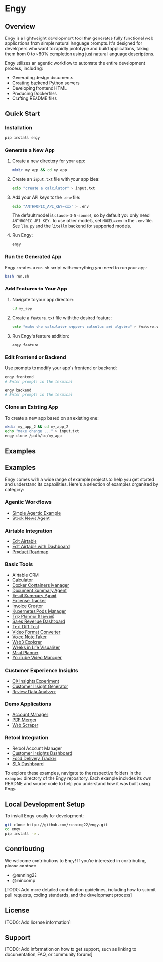 # Engy

## Overview

Engy is a lightweight development tool that generates fully functional web applications from simple natural language prompts. It's designed for developers who want to rapidly prototype and build applications, taking them from 0 to ~80% completion using just natural language descriptions.

Engy utilizes an agentic workflow to automate the entire development process, including:
- Generating design documents
- Creating backend Python servers
- Developing frontend HTML
- Producing Dockerfiles
- Crafting README files

## Quick Start

### Installation

```bash
pip install engy
```

### Generate a New App

1. Create a new directory for your app:
   ```bash
   mkdir my_app && cd my_app
   ```

2. Create an `input.txt` file with your app idea:
   ```bash
   echo "create a calculator" > input.txt
   ```

3. Add your API keys to the `.env` file:
   ```bash
   echo "ANTHROPIC_API_KEY=xxx" > .env
   ```
   The default model is `claude-3-5-sonnet`, so by default you only need `ANTHROPIC_API_KEY`.
   To use other models, set `MODEL=xxx` in the `.env` file. See `llm.py` and the `litellm` backend for supported models.

4. Run Engy:
   ```bash
   engy
   ```

### Run the Generated App

Engy creates a `run.sh` script with everything you need to run your app:

```bash
bash run.sh
```

### Add Features to Your App

1. Navigate to your app directory:
   ```bash
   cd my_app
   ```

2. Create a `feature.txt` file with the desired feature:
   ```bash
   echo "make the calculator support calculus and algebra" > feature.txt
   ```

3. Run Engy's feature addition:
   ```bash
   engy feature
   ```

### Edit Frontend or Backend

Use prompts to modify your app's frontend or backend:

```bash
engy frontend
# Enter prompts in the terminal
```

```bash
engy backend
# Enter prompts in the terminal
```

### Clone an Existing App

To create a new app based on an existing one:

```bash
mkdir my_app_2 && cd my_app_2
echo "make change ..." > input.txt
engy clone /path/to/my_app
```

## Examples

## Examples

Engy comes with a wide range of example projects to help you get started and understand its capabilities. Here's a selection of examples organized by category:

### Agentic Workflows
- [Simple Agentic Example](examples/agentic/simple)
- [Stock News Agent](examples/agentic/stock_news)

### Airtable Integration
- [Edit Airtable](examples/airtable/edit_airtable)
- [Edit Airtable with Dashboard](examples/airtable/edit_airtable_dash)
- [Product Roadmap](examples/airtable/product_roadmap)

### Basic Tools
- [Airtable CRM](examples/basic_tools/airtable_crm_1)
- [Calculator](examples/basic_tools/calculator)
- [Docker Containers Manager](examples/basic_tools/docker_containers)
- [Document Summary Agent](examples/basic_tools/doc_summary_agent)
- [Email Summary Agent](examples/basic_tools/email_summary_agent)
- [Expense Tracker](examples/basic_tools/expense_tracker)
- [Invoice Creator](examples/basic_tools/invoice_creator)
- [Kubernetes Pods Manager](examples/basic_tools/k8s_pods)
- [Trip Planner (Hawaii)](examples/basic_tools/plan_a_trip_hawaii)
- [Sales Revenue Dashboard](examples/basic_tools/sales_revenue_dashboard)
- [Text Diff Tool](examples/basic_tools/text_diff)
- [Video Format Converter](examples/basic_tools/video_format_converter)
- [Voice Note Taker](examples/basic_tools/voice_note_taker)
- [Web3 Explorer](examples/basic_tools/web3_explorer_1)
- [Weeks in Life Visualizer](examples/basic_tools/weeks_in_life)
- [Meal Planner](examples/basic_tools/what_to_eat)
- [YouTube Video Manager](examples/basic_tools/yt_videos)

### Customer Experience Insights
- [CX Insights Experiment](examples/cx_insights/exp_1)
- [Customer Insight Generator](examples/cx_insights/insight_1)
- [Review Data Analyzer](examples/cx_insights/review_data_1)

### Demo Applications
- [Account Manager](examples/demo/account_manager)
- [PDF Merger](examples/demo/pdf_merger)
- [Web Scraper](examples/demo/scraper_1)

### Retool Integration
- [Retool Account Manager](examples/retool/account_manager)
- [Customer Insights Dashboard](examples/retool/customer_insights_dashboard)
- [Food Delivery Tracker](examples/retool/food_delivery_tracker)
- [SLA Dashboard](examples/retool/sla_dashboard)

To explore these examples, navigate to the respective folders in the `examples` directory of the Engy repository. Each example includes its own README and source code to help you understand how it was built using Engy.

## Local Development Setup

To install Engy locally for development:

```bash
git clone https://github.com/renning22/engy.git
cd engy
pip install -e .
```

## Contributing

We welcome contributions to Engy! If you're interested in contributing, please contact:
- @renning22
- @mincomp

[TODO: Add more detailed contribution guidelines, including how to submit pull requests, coding standards, and the development process]

## License

[TODO: Add license information]

## Support

[TODO: Add information on how to get support, such as linking to documentation, FAQ, or community forums]